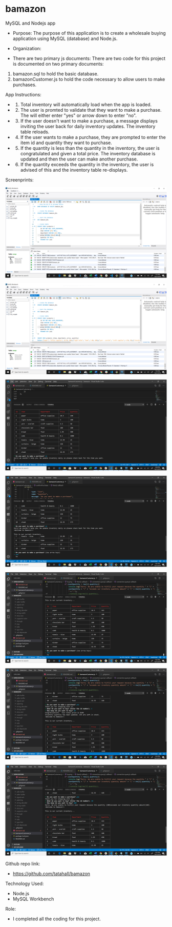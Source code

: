 # bamazon
MySQL and Nodejs app

* Purpose:
The purpose of this application is to create a wholesale buying application using MySQL (database) and Node.js.

* Organization:

* There are two primary js documents:
There are two code for this project is documented on two primary documents:
1. bamazon.sql to hold the basic database.
2. bamazonCustomer.js to hold the code necessary to allow users to make purchases.
    

App Instructions:
* 1. Total inventory will automatically load when the app is loaded.
* 2. The user is promted to validate that they want to make a purchase. The will either enter "yes" or arrow down to enter "no".
* 3. If the user doesn't want to make a purchase, a message displays inviting the user back for daily inventory updates.  The inventory table reloads.
* 4. If the user wants to make a purchase, they are prompted to enter the item id and quantity they want to purchase.
* 5. If the quantity is less than the quantity in the inventory, the user is congratulated and given a total price.  The inventory database is updated and then the user can make another purchase.
* 6. If the quantity exceeds the quantity in the inventory, the user is advised of this and the inventory table re-displays.

Screenprints:
<p><img src="/images/dbscrn1.png"/></p>
<p><img src="/images/dbscrn2.png"/></p>
<p><img src="/images/node2nores.png"/></p>
<p><img src="/images/node2nores1.png"/></p>
<p><img src="/images/nodeyes1.png"/></p>
<p><img src="/images/nodeyes2.png"/></p>
<p><img src="/images/nodeyes3.png"/></p>

Github repo link:
* https://github.com/tatahall/bamazon


Technology Used:
* Node.js
* MySQL Workbench


Role:
* I completed all the coding for this project.
